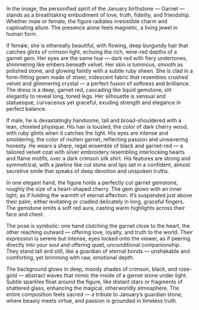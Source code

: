 In the image, the personified spirit of the January birthstone — Garnet — stands as a breathtaking embodiment of love, truth, fidelity, and friendship. Whether male or female, the figure radiates irresistible charm and captivating allure. The presence alone feels magnetic, a living jewel in human form.

If female, she is ethereally beautiful, with flowing, deep burgundy hair that catches glints of crimson light, echoing the rich, wine-red depths of a garnet gem. Her eyes are the same hue — dark red with fiery undertones, shimmering like embers beneath velvet. Her skin is luminous, smooth as polished stone, and glowing faintly with a subtle ruby sheen. She is clad in a form-fitting gown made of sheer, iridescent fabric that resembles crushed velvet and glimmering crystal — a perfect fusion of softness and brilliance. The dress is a deep, garnet red, cascading like liquid gemstone, slit elegantly to reveal long, toned legs. Her silhouette is sensual and statuesque, curvaceous yet graceful, exuding strength and elegance in perfect balance.

If male, he is devastatingly handsome, tall and broad-shouldered with a lean, chiseled physique. His hair is tousled, the color of dark cherry wood, with ruby glints when it catches the light. His eyes are intense and smoldering, the color of molten garnet, reflecting passion and unwavering honesty. He wears a sharp, regal ensemble of black and garnet-red — a tailored velvet coat with silver embroidery resembling interlocking hearts and flame motifs, over a dark crimson silk shirt. His features are strong and symmetrical, with a jawline like cut stone and lips set in a confident, almost secretive smile that speaks of deep devotion and unspoken truths.

In one elegant hand, the figure holds a perfectly cut garnet gemstone, roughly the size of a heart-shaped cherry. The gem glows with an inner light, as if holding the warmth of eternal affection. It’s suspended just above their palm, either levitating or cradled delicately in long, graceful fingers. The gemstone emits a soft red aura, casting warm highlights across their face and chest.

The pose is symbolic: one hand clutching the garnet close to the heart, the other reaching outward — offering love, loyalty, and truth to the world. Their expression is serene but intense, eyes locked onto the viewer, as if peering directly into your soul and offering quiet, unconditional companionship. They stand tall and still, like a guardian of eternal bonds — unshakable and comforting, yet brimming with raw, emotional depth.

The background glows in deep, moody shades of crimson, black, and rose-gold — abstract waves that mimic the inside of a garnet stone under light. Subtle sparkles float around the figure, like distant stars or fragments of shattered glass, enhancing the magical, otherworldly atmosphere. The entire composition feels sacred — a tribute to January’s guardian stone, where beauty meets virtue, and passion is grounded in timeless truth.

